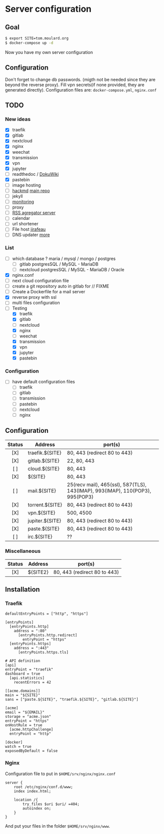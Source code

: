 # Server configuration

## Goal
```bash
$ export SITE=tom.moulard.org
$ docker-compose up -d
```

Now you have my own server configuration

## Configuration
Don't forget to change db passwords. (migth not be needed since they are beyond
the reverse proxy).
Fill vpn secrets(if none provided, they are generated directly).
Configuration files are: `docker-compose.yml`, `nginx.conf`

## TODO
### New ideas
 - [X] traefik
 - [X] gitlab
 - [X] nextcloud
 - [X] nginx
 - [X] weechat
 - [X] transmission
 - [X] vpn
 - [X] jupyter
 - [ ] readthedoc / [DokuWiki](https://hub.docker.com/r/mprasil/dokuwiki)
 - [X] pastebin
 - [ ] image hosting
 - [ ] [hackmd](https://github.com/hackmdio/docker-hackmd) [main repo](https://github.com/hackmdio/codimd)
 - [ ] jekyll
 - [ ] [monitoring](https://www.brianchristner.io/how-to-monitor-traefik-reverse-proxy-with-prometheus/)
 - [ ] proxy
 - [ ] [RSS agregator server](https://www.freshrss.org/)
 - [ ] calendar
 - [ ] url shortener
 - [ ] File host [jirafeau](https://jirafeau.net/)
 - [ ] DNS updater
[more](https://github.com/Kickball/awesome-selfhosted)

### List
 - [ ] which database ? maria / mysql / mongo / postgres
    - [ ] gitlab postgresSQL / MySQL - MariaDB
    - [ ] nextcloud postgresSQL / MySQL - MariaDB / Oracle
 - [X] nginx.conf
 - [ ] next cloud configuration file
 - [ ] create a git repository auto in gitlab for // FIXME
 - [ ] Create a Dockerfile for a mail server
 - [X] reverse proxy with ssl
 - [ ] multi files configuration
 - [ ] Testing
    - [X] traefik
    - [X] gitlab
    - [ ] nextcloud
    - [X] nginx
    - [ ] weechat
    - [X] transmission
    - [X] vpn
    - [X] jupyter
    - [X] pastebin

### Configuration
 - [ ] have default configuration files
    - [ ] traefik
    - [ ] gitlab
    - [ ] transmission
    - [ ] pastebin
    - [ ] nextcloud
    - [ ] nginx

## Configuration
| Status | Address | port(s)|
|:--:|--|--|
| [X] | traefik.${SITE} | 80, 443 (redirect 80 to 443) |
| [X] | gitlab.${SITE} | 22, 80, 443 |
| [ ] | cloud.${SITE} | 80, 443 |
| [X] | ${SITE} | 80, 443 |
| [ ] | mail.${SITE} | 25(recv mail), 465(ssl), 587(TLS), 143(IMAP), 993(IMAP), 110(POP3), 995(POP3) |
| [X] | torrent.${SITE} | 80, 443 (redirect 80 to 443) |
| [X] | vpn.${SITE} | 500, 4500 |
| [X] | jupiter.${SITE} | 80, 443 (redirect 80 to 443) |
| [X] | paste.${SITE} | 80, 443 (redirect 80 to 443) |
| [ ] | irc.${SITE} | ?? |

### Miscellaneous
| Status | Address | port(s)|
|:--:|--|--|
| [X] | ${SITE2} | 80, 443 (redirect 80 to 443) |


## Installation
### Traefik
```
defaultEntryPoints = ["http", "https"]

[entryPoints]
  [entryPoints.http]
    address = ":80"
      [entryPoints.http.redirect]
        entryPoint = "https"
  [entryPoints.https]
    address = ":443"
      [entryPoints.https.tls]

# API definition
[api]
entryPoint = "traefik"
dashboard = true
  [api.statistics]
    recentErrors = 42

[[acme.domains]]
main = "${SITE}"
sans = ["paste.${SITE}", "traefik.${SITE}", "gitlab.${SITE}"]

[acme]
email = "${EMAIL}"
storage = "acme.json"
entryPoint = "https"
onHostRule = true
  [acme.httpChallenge]
  entryPoint = "http"

[docker]
watch = true
exposedByDefault = false
```
### Nginx
Configuration file to put in `$HOME/srv/nginx/nginx.conf`
```
server {
    root /etc/nginx/conf.d/www;
    index index.html;

    location /{
        try_files $uri $uri/ =404;
        autoindex on;
    }
}
```

And put your files in the folder `$HOME/srv/nginx/www`.